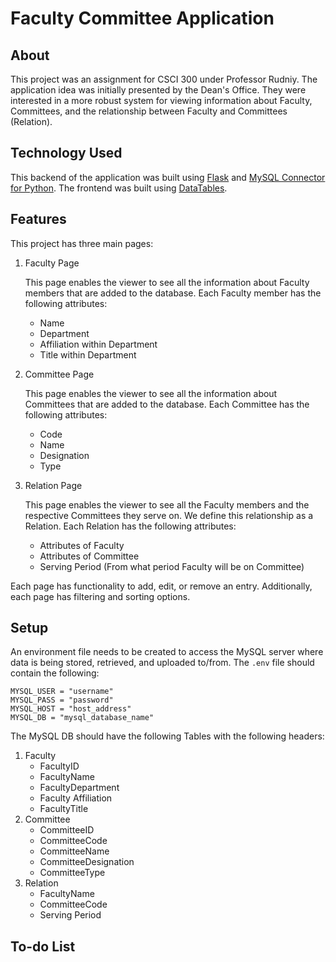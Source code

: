 # Faculty Committee Application

## About
This project was an assignment for CSCI 300 under Professor Rudniy. The application idea was initially presented by the Dean's Office. They were interested in a more robust system for viewing information about Faculty, Committees, and the relationship between Faculty and Committees (Relation).

## Technology Used
This backend of the application was built using [Flask](https://flask.palletsprojects.com/en/3.0.x/) and [MySQL Connector for Python](https://dev.mysql.com/doc/connector-python/en/). The frontend was built using [DataTables](https://datatables.net).

## Features
This project has three main pages:
1. Faculty Page

    This page enables the viewer to see all the information about Faculty members that are added to the database. Each Faculty member has the following attributes:
    * Name
    * Department
    * Affiliation within Department
    * Title within Department

2. Committee Page

    This page enables the viewer to see all the information about Committees that are added to the database. Each Committee has the following attributes:
    * Code
    * Name
    * Designation
    * Type

3. Relation Page

    This page enables the viewer to see all the Faculty members and the respective Committees they serve on. We define this relationship as a Relation. Each Relation has the following attributes:
    * Attributes of Faculty
    * Attributes of Committee
    * Serving Period (From what period Faculty will be on Committee)

Each page has functionality to add, edit, or remove an entry. Additionally, each page has filtering and sorting options.

## Setup
An environment file needs to be created to access the MySQL server where data is being stored, retrieved, and uploaded to/from. The `.env` file should contain the following:
```
MYSQL_USER = "username"
MYSQL_PASS = "password"
MYSQL_HOST = "host_address"
MYSQL_DB = "mysql_database_name"
```
The MySQL DB should have the following Tables with the following headers:
1. Faculty
    * FacultyID
    * FacultyName
    * FacultyDepartment
    * Faculty Affiliation
    * FacultyTitle
2. Committee
    * CommitteeID
    * CommitteeCode
    * CommitteeName
    * CommitteeDesignation
    * CommitteeType
3. Relation
    * FacultyName
    * CommitteeCode
    * Serving Period

## To-do List